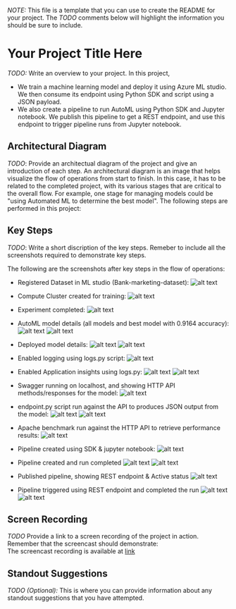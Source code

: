 *NOTE:* This file is a template that you can use to create the README for your project. The *TODO* comments below will highlight the information you should be sure to include.


# Your Project Title Here

*TODO:* Write an overview to your project.
In this project, 
- We train a machine learning model and deploy it using Azure ML studio. We then consume its endpoint using Python SDK and script using a JSON payload. 
- We also create a pipeline to run AutoML using Python SDK and Jupyter notebook. We publish this pipeline to get a REST endpoint, and use this endpoint to trigger pipeline runs from Jupyter notebook.

## Architectural Diagram
*TODO*: Provide an architectual diagram of the project and give an introduction of each step. An architectural diagram is an image that helps visualize the flow of operations from start to finish. In this case, it has to be related to the completed project, with its various stages that are critical to the overall flow. For example, one stage for managing models could be "using Automated ML to determine the best model". 
The following steps are performed in this project:


## Key Steps
*TODO*: Write a short discription of the key steps. Remeber to include all the screenshots required to demonstrate key steps. 

The following are the screenshots after key steps in the flow of operations:

- Registered Dataset in ML studio (Bank-marketing-dataset):
![alt text](https://github.com/shbv/azure_ml/blob/main/optimize_using_automl_deploy_consume/images/dataset.png)


- Compute Cluster created for training:
![alt text](https://github.com/shbv/azure_ml/blob/main/optimize_using_automl_deploy_consume/images/compute.png)


- Experiment completed:
![alt text](https://github.com/shbv/azure_ml/blob/main/optimize_using_automl_deploy_consume/images/experiment.png)


- AutoML model details (all models and best model with 0.9164 accuracy):
![alt text](https://github.com/shbv/azure_ml/blob/main/optimize_using_automl_deploy_consume/images/model-1.png)
![alt text](https://github.com/shbv/azure_ml/blob/main/optimize_using_automl_deploy_consume/images/model-2.png)


- Deployed model details:
![alt text](https://github.com/shbv/azure_ml/blob/main/optimize_using_automl_deploy_consume/images/deploy-model.png)
![alt text](https://github.com/shbv/azure_ml/blob/main/optimize_using_automl_deploy_consume/images/deploy-model-1.png)


- Enabled logging using logs.py script:
![alt text](https://github.com/shbv/azure_ml/blob/main/optimize_using_automl_deploy_consume/images/logs.png)


- Enabled Application insights using logs.py:
![alt text](https://github.com/shbv/azure_ml/blob/main/optimize_using_automl_deploy_consume/images/appinsights.png)
![alt text](https://github.com/shbv/azure_ml/blob/main/optimize_using_automl_deploy_consume/images/appinsights-1.png)


- Swagger running on localhost, and showing HTTP API methods/responses for the model:
![alt text](https://github.com/shbv/azure_ml/blob/main/optimize_using_automl_deploy_consume/images/swagger_ui.png)


- endpoint.py script run against the API to produces JSON output from the model:
![alt text](https://github.com/shbv/azure_ml/blob/main/optimize_using_automl_deploy_consume/images/endpoint-0.png)
![alt text](https://github.com/shbv/azure_ml/blob/main/optimize_using_automl_deploy_consume/images/endpoint.png)


- Apache benchmark run against the HTTP API to retrieve performance results:
![alt text](https://github.com/shbv/azure_ml/blob/main/optimize_using_automl_deploy_consume/images/apb.png)


- Pipeline created using SDK & jupyter notebook:
![alt text](https://github.com/shbv/azure_ml/blob/main/optimize_using_automl_deploy_consume/images/pipeline-0.png)


- Pipeline created and run completed 
![alt text](https://github.com/shbv/azure_ml/blob/main/optimize_using_automl_deploy_consume/images/pipeline-1.png)
![alt text](https://github.com/shbv/azure_ml/blob/main/optimize_using_automl_deploy_consume/images/pipeline-2.png)


- Published pipeline, showing REST endpoint & Active status
![alt text](https://github.com/shbv/azure_ml/blob/main/optimize_using_automl_deploy_consume/images/pipeline-3.png)


- Pipeline triggered using REST endpoint and completed the run
![alt text](https://github.com/shbv/azure_ml/blob/main/optimize_using_automl_deploy_consume/images/pipeline-4.png)
![alt text](https://github.com/shbv/azure_ml/blob/main/optimize_using_automl_deploy_consume/images/pipeline-5.png)

## Screen Recording
*TODO* Provide a link to a screen recording of the project in action. Remember that the screencast should demonstrate:  
The screencast recording is available at [link](https://youtu.be/qdDArLVlJoQ)

## Standout Suggestions
*TODO (Optional):* This is where you can provide information about any standout suggestions that you have attempted.
